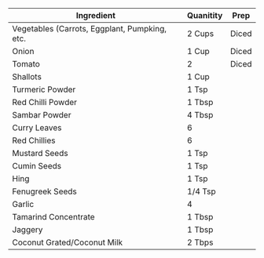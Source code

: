 
|Ingredient|Quanitity|Prep|
|-|-|-|
|Vegetables (Carrots, Eggplant, Pumpking, etc.|2 Cups|Diced|
|Onion|1 Cup|Diced|
|Tomato|2|Diced|
|Shallots|1 Cup||
|Turmeric Powder|1 Tsp|
|Red Chilli Powder|1 Tbsp|
|Sambar Powder|4 Tbsp|
|Curry Leaves|6|
|Red Chillies|6|
|Mustard Seeds|1 Tsp|
|Cumin Seeds|1 Tsp|
|Hing|1 Tsp|
|Fenugreek Seeds|1/4 Tsp|
|Garlic|4|
|Tamarind Concentrate|1 Tbsp|
|Jaggery|1 Tbsp|
|Coconut Grated/Coconut Milk|2 Tbps|
